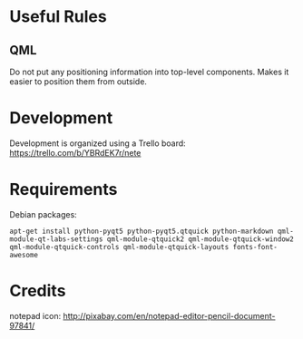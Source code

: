# Useful Rules

## QML
Do not put any positioning information into top-level components. Makes it
easier to position them from outside.

# Development
Development is organized using a Trello board: https://trello.com/b/YBRdEK7r/nete

# Requirements

Debian packages:

    apt-get install python-pyqt5 python-pyqt5.qtquick python-markdown qml-module-qt-labs-settings qml-module-qtquick2 qml-module-qtquick-window2 qml-module-qtquick-controls qml-module-qtquick-layouts fonts-font-awesome

# Credits
notepad icon: http://pixabay.com/en/notepad-editor-pencil-document-97841/
